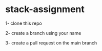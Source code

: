 # stack-assignment
1- clone this repo 

2- create a branch using your name

3- create a pull request on the main branch
